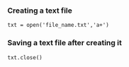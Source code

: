 ### Creating a text file
`txt = open('file_name.txt','a+')`

### Saving a text file after creating it
`txt.close()`
